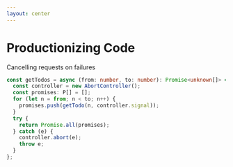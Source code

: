 ```yaml
---
layout: center
---
```


# Productionizing Code

Cancelling requests on failures

```ts
const getTodos = async (from: number, to: number): Promise<unknown[]> => {
  const controller = new AbortController();
  const promises: P[] = [];
  for (let n = from; n < to; n++) {
    promises.push(getTodo(n, controller.signal));
  }
  try {
    return Promise.all(promises);
  } catch (e) {
    controller.abort(e);
    throw e;
  }
};
```
